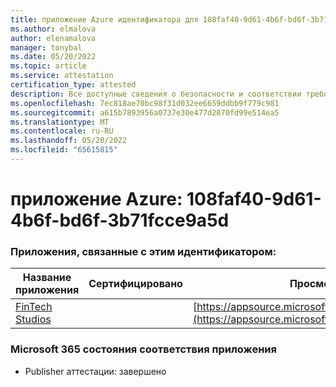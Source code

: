 ```yaml
---
title: приложение Azure идентификатора для 108faf40-9d61-4b6f-bd6f-3b71fcce9a5d
ms.author: elmalova
author: elenamalova
manager: tonybal
ms.date: 05/20/2022
ms.topic: article
ms.service: attestation
certification_type: attested
description: Все доступные сведения о безопасности и соответствии требованиям для 108faf40-9d61-4b6f-bd6f-3b71fcce9a5d.
ms.openlocfilehash: 7ec818ae70bc98f31d032ee6659ddbb9f779c981
ms.sourcegitcommit: a615b7893956a0737e30e477d2870fd99e514ea5
ms.translationtype: MT
ms.contentlocale: ru-RU
ms.lasthandoff: 05/20/2022
ms.locfileid: "65615815"
---
```

# <a name="azure-app-id-108faf40-9d61-4b6f-bd6f-3b71fcce9a5d"></a>приложение Azure: 108faf40-9d61-4b6f-bd6f-3b71fcce9a5d


### <a name="apps-associated-with-this-id"></a>Приложения, связанные с этим идентификатором:
| **Название приложения** | **Сертифицировано** | **Просмотр в AppSource** |
|--------------|---------------|-----------------------|
| [FinTech Studios](../forward/WA200003969.md) |  | [https://appsource.microsoft.com/product/office/WA200003969](https://appsource.microsoft.com/product/office/WA200003969) |

### <a name="microsoft-365-app-compliance-status"></a>Microsoft 365 состояния соответствия приложения
- Publisher аттестации: завершено
